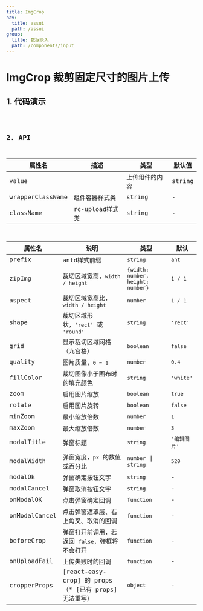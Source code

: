 ```yaml
---
title: ImgCrop
nav:
  title: assui
  path: /assui
group:
  title: 数据录入
  path: /components/input
---
```

# ImgCrop 裁剪固定尺寸的图片上传

##  1. 代码演示

<code hideActions='["CSB", "EXTERNAL"]' src="./demo/index.jsx" />


## 2. API

| 属性名           | 描述            | 类型           | 默认值 |
| ---------------- | --------------- | -------------- | ------ |
| value            |                 | 上传组件的内容 | string | - |
| wrapperClassName | 组件容器样式类  | string         | -      |
| className        | rc-upload样式类 | string         | -      |

| 属性名        | 说明                                                   | 类型                              | 默认         |
| ------------- | ------------------------------------------------------ | --------------------------------- | ------------ |
| prefix        | antd样式前缀                                           | `string`                          | `ant`        |
| zipImg        | 裁切区域宽高，`width / height`                         | `{width: number, height: number}` | `1 / 1`      |
| aspect        | 裁切区域宽高比，`width / height`                       | `number`                          | `1 / 1`      |
| shape         | 裁切区域形状，`'rect'` 或 `'round'`                    | `string`                          | `'rect'`     |
| grid          | 显示裁切区域网格（九宫格）                             | `boolean`                         | `false`      |
| quality       | 图片质量，`0 ~ 1`                                      | `number`                          | `0.4`        |
| fillColor     | 裁切图像小于画布时的填充颜色                           | `string`                          | `'white'`    |
| zoom          | 启用图片缩放                                           | `boolean`                         | `true`       |
| rotate        | 启用图片旋转                                           | `boolean`                         | `false`      |
| minZoom       | 最小缩放倍数                                           | `number`                          | `1`          |
| maxZoom       | 最大缩放倍数                                           | `number`                          | `3`          |
| modalTitle    | 弹窗标题                                               | `string`                          | `'编辑图片'` |
| modalWidth    | 弹窗宽度，`px` 的数值或百分比                          | `number` \| `string`              | `520`        |
| modalOk       | 弹窗确定按钮文字                                       | `string`                          | -            |
| modalCancel   | 弹窗取消按钮文字                                       | `string`                          | -            |
| onModalOK     | 点击弹窗确定回调                                       | `function`                        | -            |
| onModalCancel | 点击弹窗遮罩层、右上角叉、取消的回调                   | `function`                        | -            |
| beforeCrop    | 弹窗打开前调用，若返回 `false`，弹框将不会打开         | `function`                        | -            |
| onUploadFail  | 上传失败时的回调                                       | `function`                        | -            |
| cropperProps  | [react-easy-crop] 的 props（\* [已有 props] 无法重写） | `object`                          | -            |
